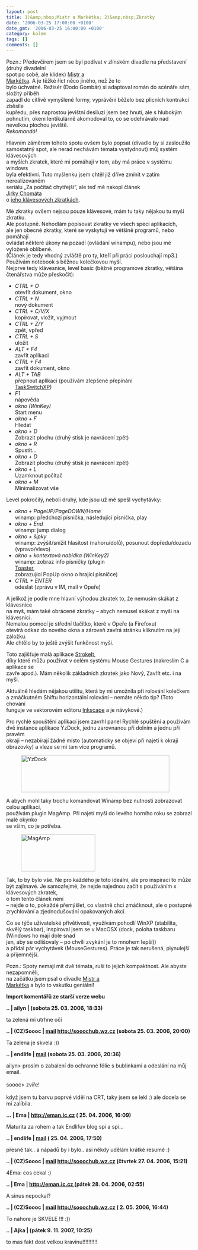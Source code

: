 ```yaml
---
layout: post
title: 1)&amp;nbsp;Mistr a Markétka; 2)&amp;nbsp;Zkratky
date: '2006-03-25 17:00:00 +0100'
date_gmt: '2006-03-25 16:00:00 +0100'
category: kolem
tags: []
comments: []
---
```

<p>Pozn.: Předevčírem jsem se byl podívat v zlínském divadle na představení (druhý divadelní<br />
spot po sobě, ale klídek) <a href="http://www.divadlo.zlin.cz/www/hry.php?h=221">Mistr a<br />
Markétka</a>. A je těžké říct něco jiného, než že to<br />
bylo úchvatné. Režisér (Dodo Gombár) si adaptoval román do scénáře sám, složitý příběh<br />
zapadl do citlivě vymyšlené formy, vyprávění běželo bez plicních kontrakcí zběsile<br />
kupředu, přes naprostou jevištní desiluzi jsem bez hnutí, ale s hlubokým<br />
pohnutím, okem lentikulárně akomodoval to, co se odehrávalo nad<br />
nevelkou plochou jeviště.<br />
<em>Rekomandó!</em></p>
<p>Hlavním záměrem tohoto spotu ovšem bylo popsat (divadlo by si zasloužilo<br />
samostatný spot, ale nerad nechávám témata vystydnout) můj systém klávesových<br />
a myších zkratek, které mi pomáhají v tom, aby má práce v systému windows<br />
byla efektivní. Tuto myšlenku jsem chtěl již dříve zmínit v zatím nerealizovaném<br />
seriálu &bdquo;Za počítač chytřejší&ldquo;, ale teď mě nakopl článek<br />
<a href="http://www.chomat.net/">Jirky Chomáta</a><br />
o <a href="http://www.chomat.net/weboviny/klavesove-zkratky">jeho klávesových zkratkách</a>.</p>
<p>Mé zkratky ovšem nejsou pouze klávesové, mám tu taky nějakou tu myší zkratku.<br />
Ale postupně. Nehodlám popisovat zkratky ve všech speci aplikacích,<br />
ale jen obecné zkratky, které se vyskytují ve většině programů, nebo pomáhají<br />
ovládat některé úkony na pozadí (ovládání winampu), nebo jsou mé vyloženě oblíbené.<br />
(Článek je tedy vhodný zvláště pro ty, kteří při práci poslouchají mp3.)<br />
Používám notebook s běžnou kolečkovou myší.<br />
Nejprve tedy klávesnice, level basic (běžné programové zkratky, většina čtenářstva může přeskočit):</p>
<ul>
<li><em>CTRL + O</em><br>otevřít dokument, okno</li>
<li><em>CTRL + N</em><br>nový dokument</li>
<li><em>CTRL + C/V/X</em><br>kopírovat, vložit, vyjmout</li>
<li><em>CTRL + Z/Y</em><br>zpět, vpřed</li>
<li><em>CTRL + S</em><br>uložit</li>
<li><em>ALT + F4</em><br>zavřít aplikaci</li>
<li><em>CTRL + F4</em><br>zavřít dokument, okno</li>
<li><em>ALT + TAB</em><br>přepnout aplikaci (používám zlepšené přepínání<br />
<a href="http://www.ntwind.com/taskswitchxp/">TaskSwitchXP</a>)
</li>
<li><em>F1</em><br>nápověda</li>
<li><em>okno (WinKey)</em><br>Start menu</li>
<li><em>okno + F</em><br>Hledat</li>
<li><em>okno  + D</em><br>Zobrazit plochu (druhý stisk je navrácení zpět)</li>
<li><em>okno  + R</em><br>Spustit...</li>
<li><em>okno  + D</em><br>Zobrazit plochu (druhý stisk je navrácení zpět)</li>
<li><em>okno  + L</em><br>Uzamknout počítač</li>
<li><em>okno  + M</em><br>Minimalizovat vše</li>
</ul>
<p>Level pokročilý, neboli druhý, kde jsou už mé spešl vychytávky:</p>
<ul>
<li><em>okno + PageUP/PageDOWN/Home</em><br>winamp: předchozí písnička, následující písnička, play</li>
<li><em>okno + End</em><br>winamp: jump dialog</li>
<li><em>okno + šipky</em><br>winamp: zvýšit/snížit hlasitost (nahoru/dolů), posunout dopředu/dozadu (vpravo/vlevo)</li>
<li><em>okno + kontextová nabídka (WinKey2)</em><br>winamp: zobraz info písničky (plugin<br />
<a href="http://www.myplugins.info/update.php?plugin=gen_toaster&version=075&type=dialog">Toaster</a>,<br />
zobrazující PopUp okno o hrající písničce)</li>
<li><em>CTRL + ENTER</em><br>odeslat (zprávu v IM, mail v Opeře)</li>
</ul>
<p>A jelikož je podle mne hlavní výhodou zkratek to, že nemusím skákat z klávesnice<br />
na myš, mám také obrácené zkratky &ndash; abych nemusel skákat z myši na klávesnici.<br />
Nemalou pomocí je střední tlačítko, které v Opeře (a Firefoxu)<br />
otevírá odkaz do nového okna a zároveň zavírá stránku kliknutím na její záložku.<br />
Ale chtělo by to ještě zvýšit funkčnost myši.</p>
<p>Toto zajišťuje malá aplikace <a href="http://www.tcbmi.com/strokeit/">StrokeIt</a>,<br />
díky které můžu používat v celém systému Mouse Gestures (nakreslím C a aplikace se<br />
zavře apod.). Mám několik základních zkratek jako Nový, Zavřít etc. i na myši.</p>
<p>Aktuálně hledám nějakou utilitu, která by mi umožnila při rolování kolečkem<br />
a zmáčkutném Shiftu horizontální rolování &ndash; nemáte někdo tip? (Toto chování<br />
funguje ve vektorovém editoru <a href="http://inkscape.org">Inkscape</a> a je návykové.)</p>
<p>Pro rychlé spouštění aplikací jsem zavrhl panel Rychlé spuštění a používám<br />
dvě instance aplikace YzDock, jednu zarovnanou při dolním a jednu při pravém<br />
okraji &ndash; nezabírají žádné místo (automaticky se objeví při najetí k okraji<br />
obrazovky) a vleze se mi tam více programů.</p>
<figure><img src="%base_url%/assets/old-images/yzdock.png" align="center" alt="YzDock" width="400" height="100"></figure>
<p>A abych mohl taky trochu komandovat Winamp bez nutnosti zobrazovat celou aplikaci,<br />
používám plugin MagAmp. Při najetí myši do levého horního roku se zobrazí malé okýnko<br />
se vším, co je potřeba.</p>
<figure><img src="%base_url%/assets/old-images/magamp.png" align="center" alt="MagAmp" width="200" height="100"></figure>
<p>Tak, to by bylo vše. Ne pro každého je toto ideální, ale pro inspiraci to může<br />
být zajímavé. Je samozřejmé, že nejde najednou začít s používáním x klávesových zkratek,<br />
o tom tento článek není<br />
&ndash; nejde o to, pokaždé přemýšlet, co vlastně chci zmáčknout, ale o postupné<br />
zrychlování a zjednodušování opakovaných akcí.</p>
<p>Co se týče uživatelské přívětivosti, využívám pohodlí WinXP (stabilita,<br />
skvělý taskbar), inspiroval jsem se v MacOSX (dock, poloha taskbaru (Windows ho mají dole snad<br />
jen, aby se odlišovaly &ndash; po chvíli zvykání je to mnohem lepší))<br />
a přidal pár vychytávek (MouseGestures). Práce je tak nerušená, plynulejší<br />
a příjemnější.</p>
<p>Pozn.: Spoty nemají mít dvě témata, ruší to jejich kompaktnost. Ale abyste nezapomněli,<br />
na začátku jsem psal o divadle <a href="http://www.divadlo.zlin.cz/www/hry.php?h=221">Mistr a<br />
Markétka</a> a bylo to vskutku geniální!</p>
<div class="import-komentaru">
<p><strong>Import komentářů ze starší verze webu</strong></p>
<div class="comment">
<p style="font-weight:bold"><span class="compredmet">..</span> | <span class="comname">ailyn</span> | (sobota&nbsp;25.&nbsp;03.&nbsp;2006,&nbsp;18:33)</p>
<p>ta zelená mi utrhne oči </p>
</div>
<div class="comment">
<p style="font-weight:bold"><span class="compredmet">..</span> | <span class="comname">(CZ)Soooc</span> |  <a href="mailto:xsoc@post.cz">mail</a>  <a href="http://sooochub.wz.cz">http://sooochub.wz.cz</a> (sobota&nbsp;25.&nbsp;03.&nbsp;2006,&nbsp;20:00)</p>
<p>Ta zelena je skvela :)) </p>
</div>
<div class="comment">
<p style="font-weight:bold"><span class="compredmet">..</span> | <span class="comname">endlife</span> |  <a href="mailto:jan.martinek@post.cz">mail</a> (sobota&nbsp;25.&nbsp;03.&nbsp;2006,&nbsp;20:36)</p>
<p>ailyn&gt; prosím o zabalení do ochranné fólie s bublinkami a odeslání na můj email. <br>  <br> soooc&gt; zvíře! <br>  <br> když jsem tu barvu poprvé viděl na CRT, taky jsem se lekl :) ale docela se mi zalíbila. </p>
</div>
<div class="comment">
<p style="font-weight:bold"><span class="compredmet">...</span> | <span class="comname">Ema</span> |  <a href="http://eman.ic.cz">http://eman.ic.cz</a> (&nbsp;25.&nbsp;04.&nbsp;2006,&nbsp;16:09)</p>
<p>Maturita za rohem a tak Endlifuv blog spi a spi... </p>
</div>
<div class="comment">
<p style="font-weight:bold"><span class="compredmet">..</span> | <span class="comname">endlife</span> |  <a href="mailto:jan.martinek@post.cz">mail</a> (&nbsp;25.&nbsp;04.&nbsp;2006,&nbsp;17:50)</p>
<p>přesně tak.. a nápadů by i bylo.. asi někdy udělám krátké resumé :) </p>
</div>
<div class="comment">
<p style="font-weight:bold"><span class="compredmet">..</span> | <span class="comname">(CZ)Soooc</span> |  <a href="mailto:xsoc@post.cz">mail</a>  <a href="http://sooochub.wz.cz">http://sooochub.wz.cz</a> (čtvrtek&nbsp;27.&nbsp;04.&nbsp;2006,&nbsp;15:21)</p>
<p>4Ema: cos cekal :) </p>
</div>
<div class="comment">
<p style="font-weight:bold"><span class="compredmet">..</span> | <span class="comname">Ema</span> |  <a href="http://eman.ic.cz ">http://eman.ic.cz </a> (pátek&nbsp;28.&nbsp;04.&nbsp;2006,&nbsp;02:55)</p>
<p>A sinus nepockal? </p>
</div>
<div class="comment">
<p style="font-weight:bold"><span class="compredmet">..</span> | <span class="comname">(CZ)Soooc</span> |  <a href="mailto:xsoc@post.cz">mail</a>  <a href="http://sooochub.wz.cz">http://sooochub.wz.cz</a> (&nbsp;2.&nbsp;05.&nbsp;2006,&nbsp;16:44)</p>
<p>To nahore je SKVELE !!! :)) </p>
</div>
<div class="comment">
<p style="font-weight:bold"><span class="compredmet">..</span> | <span class="comname">Ajka</span> |  <a href=""></a> (pátek&nbsp;9.&nbsp;11.&nbsp;2007,&nbsp;10:25)</p>
<p>to mas fakt dost velkou kravinu!!!!!!!!!! </p>
</div>
</div>
